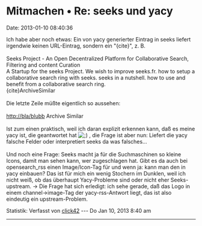 Mitmachen • Re: seeks und yacy
==============================

Date: 2013-01-10 08:40:36

Ich habe aber noch etwas: Ein von yacy generierter Eintrag in seeks
liefert irgendwie keinen URL-Eintrag, sondern ein \"{cite}\", z. B.\
\
Seeks Project - An Open Decentralized Platform for Collaborative Search,
Filtering and content Curation\
A Startup for the seeks Project. We wish to improve seeks.fr. how to
setup a collaborative search ring with seeks. seeks in a nutshell. how
to use and benefit from a collaborative search ring.\
{cite}ArchiveSimilar\
\
Die letzte Zeile müßte eigentlich so aussehen:\
\
<http://bla/blubb> Archive Similar\
\
Ist zum einen praktisch, weil ich daran explizit erkennen kann, daß es
meine yacy ist, die geantwortet hat
![;)](http://forum.yacy-websuche.de/images/smilies/icon_e_wink.gif "Wink")
, die Frage ist aber nun: Liefert die yacy falsche Felder oder
interpretiert seeks da was falsches\...\
\
Und noch eine Frage: Seeks macht ja für die Suchmaschinen so kleine
Icons, damit man sehen kann, wer zugeschlagen hat. Gibt es da auch bei
opensearch\_rss einen Image/Icon-Tag für und wenn ja: kann man den in
yacy einbauen? Das ist für mich ein wenig Stochern im Dunklen, weil ich
nicht weiß, ob das überhaupt Yacy-Probleme sind oder nicht eher
Seeks-upstream. -\> Die Frage hat sich erledigt: ich sehe gerade, daß
das Logo in einem channel-\>image-Tag der yacy-rss-Antwort liegt, das
ist also eindeutig ein upstream-Problem.

Statistik: Verfasst von
[click42](http://forum.yacy-websuche.de/memberlist.php?mode=viewprofile&u=8808)
--- Do Jan 10, 2013 8:40 am

------------------------------------------------------------------------
